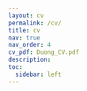 ```yaml
---
layout: cv
permalink: /cv/
title: cv
nav: true
nav_order: 4
cv_pdf: Duong_CV.pdf
description:
toc:
  sidebar: left
---
```

